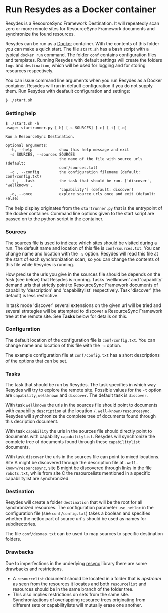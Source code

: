# Run Resydes as a Docker container

Resydes is a ResourceSync Framework Destination. It will repeatedly 
scan zero or more remote sites for ResourceSync Framework documents and
synchronize the found resources.

Resydes can be run as a [Docker](https://www.docker.com/) container. 
With the contents of this folder you can make a quick start. The file
`start.sh` has a bash script with a typical `docker run` command. The 
 folder `conf` contains configuration files and templates. Running
 Resydes with default settings will create the folders `logs` 
 and `destination`, which will be used for logging and for storing
 resources respectively. 

You can issue command line arguments when you run Resydes as a Docker
container. Resydes will run in default configuration if
you do not supply them. Run Resydes with deafault configuration and 
settings:

```
$ ./start.sh
```

### Getting help

```
$ ./start.sh -h
usage: startrunner.py [-h] [-s SOURCES] [-c] [-t] [-o]

Run a ResourceSync Destination.

optional arguments:
  -h, --help            show this help message and exit
  -s SOURCES, --sources SOURCES
                        the name of the file with source urls (default:
                        conf/sources.txt)
  -c , --config         the configuration filename (default: conf/config.txt)
  -t , --task           the task that should be run. ['discover', 'wellknown',
                        'capability'] (default: discover)
  -o, --once            explore source urls once and exit (default: False)
```

The help display originates from the `startrunner.py` that is the 
entrypoint of the docker container. Command line options given to
the start script are passed on to the python script in the container.

### Sources

The sources file is used to indicate which sites should
be visited during a run. The default name and location of this file
is `conf/sources.txt`. You can change name and location with 
the `-s` option. Resydes will read this file at the start of each
synchronization scan, so you can change the contents of this file
while Resydes is running.

How precise the urls you give in the sources file should be depends 
on the _task_ (see below) that Resydes is running. Tasks 'wellknown' and
'capability' demand urls that strictly point to ResourceSync
Framework documents of capability 'description' and 'capabilitylist'
respectively. Task 'discover' (the default) is less restrictive. 

In task mode 'discover' several extensions on the given url will be
tried and several strategies will be attempted to discover a
ResourceSync Framework tree at the remote site.
See __Tasks__ below for details on this.

### Configuration

The default location of the configuration file is `conf/config.txt`. 
You can change name and location of this file with the `-c` option.

The example configuration file at `conf/config.txt` has a short
descriptions of the options that can be set.

### Tasks

The task that should be run by Resydes. The task specifies in which
way Resydes will try to explore the remote site. Possible values
for the `-t` option are `capability`, `wellknown` and `discover`. The
default task is `discover`.

With task `wellknown` the urls in the sources file should point to
documents with capability `description` at the location
`/.well-known/resourcesync`. Resydes will synchronize the complete
tree of documents found through this decription document.

With task `capability` the urls in the sources file should directly 
point to documents with capability `capabilitylist`. 
Resydes will synchronize the complete
tree of documents found through these `capabilitylist` documents.

With task `discover` the urls in the sources file can point to
mixed locations. Site A might be discovered through the 
description file at `.well-known/resourcesync`, site B might be
discovered through links in the file `robots.txt`, while from site C
the resourcelists mentioned in a specific capabilitylist are 
synchronized.

### Destination

Resydes will create a folder `destination` that will be the root for
all synchronized resources. The configuration parameter
`use_netloc` in the configuration file (see `conf/config.txt`)
takes a boolean and specifies whether the netloc part of source uri's
should be used as names for subdirectories.

The file `conf/desmap.txt` can be used to map sources to specific
destination folders.

### Drawbacks

Due to imperfections in the underlying
 [resync](https://github.com/resync/resync)
library there are some drawbacks and restrictions.

- A `resourcelist` document should be located in a folder that
is _upstream_ as seen from the resources it locates and both 
`resourcelist` and resources should be in the same branch of
the folder tree.
- This also implies restrictions on sets from the same site. 
Synchronizations of overlapping resource trees
originating from different sets or capabilitylists will
mutually erase one another.




